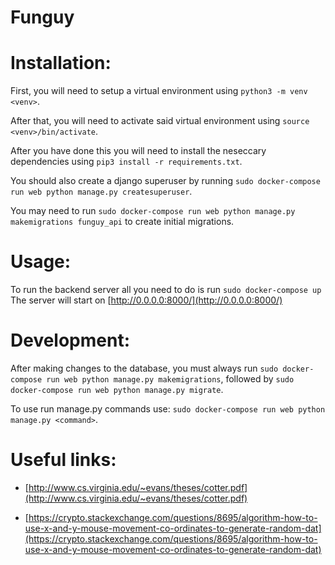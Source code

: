 # Funguy

# Installation:

First, you will need to setup a virtual environment using `python3 -m venv <venv>`.

After that, you will need to activate said virtual environment using `source <venv>/bin/activate`.

After you have done this you will need to install the neseccary dependencies using `pip3 install -r requirements.txt`.

You should also create a django superuser by running `sudo docker-compose run web python manage.py createsuperuser`.

You may need to run `sudo docker-compose run web python manage.py makemigrations funguy_api` to create initial migrations.

# Usage:

To run the backend server all you need to do is run `sudo docker-compose up`
The server will start on [http://0.0.0.0:8000/](http://0.0.0.0:8000/)

# Development:

After making changes to the database, you must always run `sudo docker-compose run web python manage.py makemigrations`,
followed by `sudo docker-compose run web python manage.py migrate`.

To use run manage.py commands use: `sudo docker-compose run web python manage.py <command>`.

# Useful links:

- [http://www.cs.virginia.edu/~evans/theses/cotter.pdf](http://www.cs.virginia.edu/~evans/theses/cotter.pdf)

- [https://crypto.stackexchange.com/questions/8695/algorithm-how-to-use-x-and-y-mouse-movement-co-ordinates-to-generate-random-dat](https://crypto.stackexchange.com/questions/8695/algorithm-how-to-use-x-and-y-mouse-movement-co-ordinates-to-generate-random-dat)
